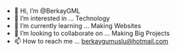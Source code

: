 - 👋 Hi, I’m @BerkayGML
- 👀 I’m interested in ... Technology
- 🌱 I’m currently learning ... Making Websites
- 💞️ I’m looking to collaborate on ... Making Big Projects
- 📫 How to reach me ... berkaygumuslu@hotmail.com

<!---
BerkayGML/BerkayGML is a ✨ special ✨ repository because its `README.md` (this file) appears on your GitHub profile.
You can click the Preview link to take a look at your changes.
--->
